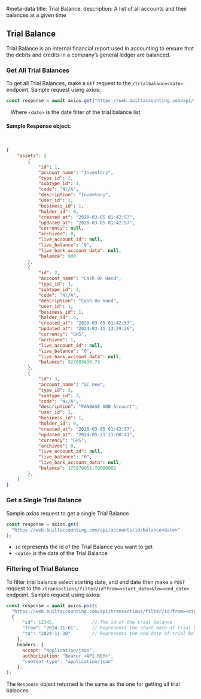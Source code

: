 #meta-data title: Trial Balance, description: A list of all accounts and their balances at a given time

## Trial Balance

Trial Balance is an internal financial report used in accounting to ensure that the debits and credits in a company’s general ledger are balanced.

### Get All Trial Balances

To get all Trial Balances, make a `GET` request to the `/trialbalance<date>` endpoint. Sample request using axios:

```js
const response = await axios.get("https://web.builtaccounting.com/api/trialbalance<date>");
```
  
Where `<date>` is the date filter of the trial balance list

#### Sample Response object:
    
```json
{
    "assets": [
        {
            "id": 1,
            "account_name": "Inventory",
            "type_id": 3,
            "subtype_id": 1,
            "code": "N\/A",
            "description": "Inventory",
            "user_id": 1,
            "business_id": 1,
            "holder_id": 0,
            "created_at": "2020-03-05 01:42:57",
            "updated_at": "2020-03-05 01:42:57",
            "currency": null,
            "archived": 0,
            "live_account_id": null,
            "live_balance": "0",
            "live_bank_account_data": null,
            "balance": 900
        },
        {
            "id": 2,
            "account_name": "Cash On Hand",
            "type_id": 3,
            "subtype_id": 3,
            "code": "N\/A",
            "description": "Cash On Hand",
            "user_id": 1,
            "business_id": 1,
            "holder_id": 0,
            "created_at": "2020-03-05 01:42:57",
            "updated_at": "2024-03-11 13:29:26",
            "currency": "GHS",
            "archived": 1,
            "live_account_id": null,
            "live_balance": "0",
            "live_bank_account_data": null,
            "balance": 927605630.73
        },
        {
            "id": 3,
            "account_name": "SC new",
            "type_id": 3,
            "subtype_id": 3,
            "code": "N\/A",
            "description": "FANBASE ADB Account",
            "user_id": 1,
            "business_id": 1,
            "holder_id": 0,
            "created_at": "2020-03-05 01:42:57",
            "updated_at": "2024-05-21 11:00:41",
            "currency": "GHS",
            "archived": 0,
            "live_account_id": null,
            "live_balance": "0",
            "live_bank_account_data": null,
            "balance": 175879051.79000002
        },
    ]
}
```

### Get a Single Trial Balance

Sample axios request to get a single Trial Balance

```js
const response = axios.get(
  "https://web.builtaccounting.com/api/accounts/id/balance<date>"
);
```

- `id` represents the id of the Trial Balance you want to get
- `<date>` is the date of the Trial Balance

### Filtering of Trial Balance

To filter trial balance select starting date, and end date then make a `POST` request to the `/transactions/filter/id?from=<start_date>&to=<end_date>` endpoint. Sample request using axios:

```js
const response = await axios.post(
  "https://web.builtaccounting.com/api/transactions/filter/id?from=<start_date>&to=<end_date>",
  {
      "id": 12345,              // The id of the trial balance
      "from": "2024-11-01",     // Represents the start date of trial balances
      "to": "2024-11-30"        // Represents the end date of trial balances
    },
    headers: {
      accept: "application/json",
      authorization: "Bearer <API-KEY>",
      "content-type": "application/json"
    },
);
```

The `Response` object returned is the same as the one for getting all trial balances

